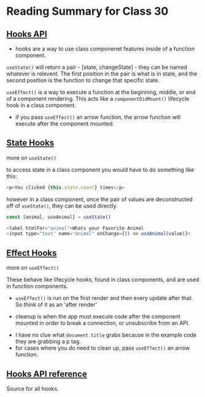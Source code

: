 # Reading Summary for Class 30

## [Hooks API](https://reactjs.org/docs/hooks-overview.html)

* hooks are a way to use class componenet features inside of a function component.

`useState()` will return a pair - [state, changeState] - they can be named whatever is relevent. The first position in the pair is what is in state, and the second position is the function to change that specific state.

`useEffect()` is a way to execute a function at the beginning, middle, or end of a component rendering. This acts like a `componentDidMount()` lifecycle hook in a class component. 
 - if you pass `useEffect()` an arrow function, the arrow function will execute after the component mounted. 

## [State Hooks](https://reactjs.org/docs/hooks-state.html)

more on `useState()`

to access state in a class component you would have to do something like this: 
```js
<p>You clicked {this.state.count} times</p>
```
however in a class component, once the pair of values are deconstructed off of `useState()`, they can be used directly. 
```js
const [animal, useAnimal] = useState()

<label htmlFor="animal">Whats your Favorite Animal
<input type="text" name="animal" onChange={() => useAnimal(value)}>
```
## [Effect Hooks](https://reactjs.org/docs/hooks-effect.html)
more on `useEffect()`

These behave like lifecycle hooks, found in class components, and are used in function components.

* `useEffect()` is run on the first render and then every update after that. So think of it as an 'after render'

* cleanup is when the app must execute code after the component mounted in order to break a connection, or unsubscribe from an API.
 - I have no clue what `document.title` grabs because in the example code they are grabbing a p tag.
 - for cases where you do need to clean up, pass `useEffect()` an arrow function. 


 

## [Hooks API reference](https://reactjs.org/docs/hooks-reference.html)

Source for all hooks.